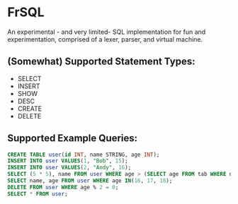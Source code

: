 # FrSQL
An experimental - and very limited- SQL implementation for fun and experimentation, comprised of a lexer, parser, and virtual machine.

## (Somewhat) Supported Statement Types:
* SELECT
* INSERT
* SHOW
* DESC
* CREATE
* DELETE

## Supported Example Queries:
```sql
CREATE TABLE user(id INT, name STRING, age INT);
INSERT INTO user VALUES(1, "Bob", 15);
INSERT INTO user VALUES(2, "Andy", 16);
SELECT (5 * 5), name FROM user WHERE age > (SELECT age FROM tab WHERE name = "Bob" LIMIT 1);
SELECT name, age FROM user WHERE age IN(16, 17, 18);
DELETE FROM user WHERE age % 2 = 0;
SELECT * FROM user;
```
